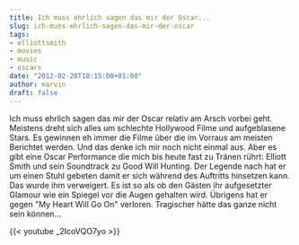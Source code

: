 ```yaml
---
title: Ich muss ehrlich sagen das mir der Oscar...
slug: ich-muss-ehrlich-sagen-das-mir-der-oscar
tags:
- elliottsmith
- movies
- music
- oscars
date: "2012-02-28T10:15:00+01:00"
author: marvin
draft: false
---
```

Ich muss ehrlich sagen das mir der Oscar relativ am Arsch vorbei geht.
Meistens dreht sich alles um schlechte Hollywood Filme und aufgeblasene
Stars. Es gewinnen eh immer die Filme über die im Vorraus am meisten
Berichtet werden. Und das denke ich mir noch nicht einmal aus. Aber es
gibt eine Oscar Performance die mich bis heute fast zu Tränen rührt:
Elliott Smith und sein Soundtrack zu Good Will Hunting. Der Legende nach
hat er um einen Stuhl gebeten damit er sich während des Auftritts
hinsetzen kann. Das wurde ihm verweigert. Es ist so als ob den Gästen
ihr aufgesetzter Glamour wie ein Spiegel vor die Augen gehalten wird.
Übrigens hat er gegen "My Heart Will Go On" verloren. Tragischer hätte
das ganze nicht sein können...

{{< youtube _2IcoVQO7yo >}}